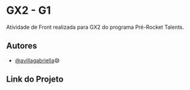 

# GX2 - G1

Atividade de Front realizada para GX2 do programa Pré-Rocket Talents.




## Autores

- [@avillagabriella](https://github.com/avillagabriella)😄



## Link do Projeto


